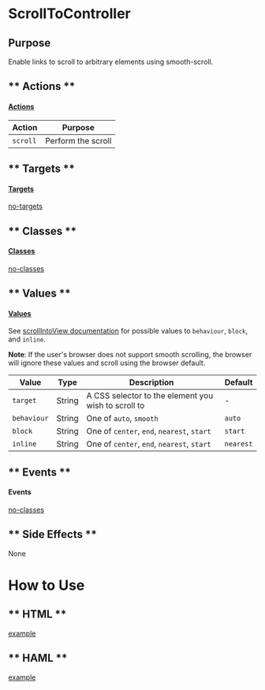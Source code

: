 # ScrollToController

## Purpose

Enable links to scroll to arbitrary elements using smooth-scroll.

<!-- tabs:start -->

## ** Actions **

#### [Actions](https://stimulus.hotwire.dev/reference/actions)

| Action | Purpose |
| --- | --- |
| `scroll` | Perform the scroll |

## ** Targets **

#### [Targets](https://stimulus.hotwire.dev/reference/targets)

[no-targets](../_partials/no-targets.md ':include')

## ** Classes **

#### [Classes](https://stimulus.hotwire.dev/reference/classes)

[no-classes](../_partials/no-classes.md ':include')

## ** Values **

#### [Values](https://stimulus.hotwire.dev/reference/values)

See [scrollIntoView documentation](https://developer.mozilla.org/en-US/docs/Web/API/Element/scrollIntoView) for possible values to `behaviour`, `block`, and `inline`.

**Note**: If the user's browser does not support smooth scrolling, the browser will ignore these values and scroll using the browser default.

| Value | Type | Description | Default |
| --- | --- | --- | --- |
| `target` | String | A CSS selector to the element you wish to scroll to | - |
| `behaviour` | String | One of `auto`, `smooth` | `auto` |
| `block` | String | One of `center`, `end`, `nearest`, `start` | `start` |
| `inline` | String | One of `center`, `end`, `nearest`, `start` | `nearest` |

## ** Events **

#### Events

[no-classes](../_partials/no-events.md ':include')

## ** Side Effects **

None

<!-- tabs:end -->

# How to Use

<!-- tabs:start -->

## ** HTML **

[example](../examples/scroll_to_controller.html ':include :type=code')

## ** HAML **

[example](../examples/scroll_to_controller.haml ':include :type=code')
<!-- tabs:end -->
